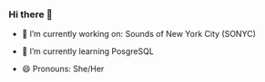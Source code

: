 ### Hi there 👋

- 🔭 I’m currently working on:
 Sounds of New York City (SONYC)
 
- 🌱 I’m currently learning PosgreSQL 

- 😄 Pronouns: She/Her


<!--
**khawajam13/khawajam13** is a ✨ _special_ ✨ repository because its `README.md` (this file) appears on your GitHub profile.

Here are some ideas to get you started:


-->
